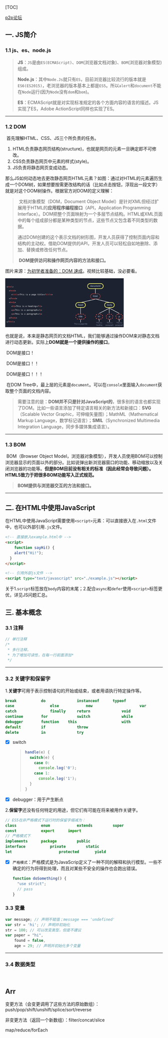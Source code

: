 [TOC]

[p2p论坛](http://p2p.wrox.com)

## 一. JS简介

### 1.1 js、es、node.js

> **JS**：`JS`是由`ES(ECMAScript)`、`DOM`(浏览器文档对象)、`BOM`(浏览器对象模型)组成。
>
> **Node.js**：其中`Node.Js`就只有`ES`，目前浏览器比较流行的版本就是`ES6(ES2015)`，老浏览器的版本基本上都是`ES5`。所以`alert`和`document`不能在`Node`运行(因为`Node`没有`dom`和`bom`)。
>
> **ES**：ECMAScript就是对实现标准规定的各个方面内容的语言的描述。JS实现了ES，Adobe ActionScript同样也实现了ES。

****

### 1.2 DOM

​	首先理解HTML、CSS、JS三个所负责的任务。

1. HTML负责静态网页结构(structure)，也就是网页的元素一旦确定即不可修改。
2. CSS负责静态网页中元素的样式(style)。
3. JS负责将静态网页变成动态。

​	那么JS如何动态地去更改静态网页HTML元素？如图：通过对HTML的元素遍历生成一个DOM树，如果想要按需更改结构的话（比如点击按钮，浮现出一段文字）就是对这个DOM树操作。根据官方对DOM的定义理解：

> ​	文档对象模型（DOM，Document Object Model）是针对XML但经过扩展用于HTML的**应用程序编程接口**（API，Application Programming Interface）。DOM把整个页面映射为一个多层节点结构。HTML或XML页面中的每个组成部分都是某种类型的节点，这些节点又包含着不同类型的数据。
>
> ​	通过DOM创建的这个表示文档的树形图，开发人员获得了控制页面内容和结构的主动权。借助DOM提供的API，开发人员可以轻松自如地删除、添加、替换或修改任何节点。
>
> ​	**DOM提供访问和操作网页内容的方法和接口。**

图片来源：[为初学者准备的：DOM 速成](https://www.bilibili.com/video/BV1Nt411q73a?from=search&seid=16011203734396970827)。视频比较基础，没必要看。

<img src="./images/DOM.png" alt="image-20210105215855405" style="zoom:37%;" />

​	也就是说，本来是静态网页的文档HTML，我们能够通过操作DOM来对静态文档进行动态更新。实际上**DOM就是一个提供操作的接口**。

​	DOM是接口！

​	DOM是接口！！

​	DOM是接口！！！

​	在DOM Tree中，最上层的元素是`document`。可以在`console`里面输入`document`获取整个页面的文档内容。

> ​	需要注意的是：**DOM并不只是针对JavaScript的**，很多别的语言也都实现了DOM。比如一些语言添加了特定语言相关的新方法和新接口：**SVG**（Scalable Vector Graphic，可伸缩矢量图）；MathML（Mathematical Markup Language，数学标记语言）；**SMIL**（Synchronized Multimedia Integration Language，同步多媒体集成语言）。

****

### 1.3 BOM

​	BOM（Browser Object Model，浏览器对象模型），开发人员使用BOM可以控制浏览器显示的页面以外的部分。比如说弹出新浏览器窗口的功能、移动缩放以及关闭浏览器的功能等。**但是BOM目前没有相关的标准（因此经常会导致问题）。HTML5致力于把很多BOM功能写入正式规范。**

> **BOM提供与浏览器交互的方法和接口。**

****

## 二. 在HTML中使用JavaScript

​	在HTML中使用JavaScript需要使用`<script>`元素：可以直接嵌入在`.html`文件中，也可以外部引用`.js`文件。

```html
<!-- 直接嵌入example.html中 -->
<script>
	function sayHi() {
    alert("Hi!");
  }
</script>
```

```html
<!-- 引用外部js文件 -->
<script type="text/javascript" src="./example.js"></script>
```

​	关于1.`script`标签放在`body`内容的末尾；2.配合`async`和`defer`使用`<script>`标签更优，详见JS问题汇总。

## 三. 基本概念

### 3.1 注释

```js
// 单行注释
/*
 * 多行注释，
 * 为了增加可读性，在每一行前面添加*
 */
```

****

### 3.2 关键字和保留字

​	1.**关键字**可用于表示控制语句的开始或结束，或者用语执行特定操作等。

```js
break 			do				instanceof		typeof
case				else			new						var
catch				finally		return				void
continue		for				switch				while
debugger		function	this					with
default			if				throw
delete			in				try
```

- [x] switch

  > ```js
  > handle(e) {
  >   switch(e) {
  >     case 0:
  >       console.log('0');
  >     case 1:
  >       console.log('1');
  >   }
  > }
  > ```

- [x] debugger：用于产生断点

​	2.**保留字**还没有任何特定的用途，但它们有可能在将来被用作关键字。

```js
// ES5在非严格模式下运行时的保留字缩减为：
class			enum			extends			super
const			export		import
// 严格模式下
implements 		package			public
interface			private			static
let						protected		yield
```

- [x] `严格模式`：严格模式是为JavaScrip定义了一种不同的解释和执行模型。一些不确定的行为将得到处理，而且对某些不安全的操作也会跑出错误。

  ```js
  function doSomething() {
    "use strict";
    // pass
  }
  ```

### 3.3 变量

```js
var message; // 声明不赋值；message === 'undefined'
var str = 'hi'; // 声明并初始化
str = 100; // 可以改变类型，但是不建议
var paper = "hi",
    found = false,
    age = 29; // 声明并初始化多个变量
```

****

### 3.4 数据类型

​	

## Arr

变更方法（会变更调用了这些方法的原始数组）：push/pop/shift/unshift/splice/sort/reverse

非变更方法（返回一个新数组）：filter/concat/slice

map/reduce/forEach





​		